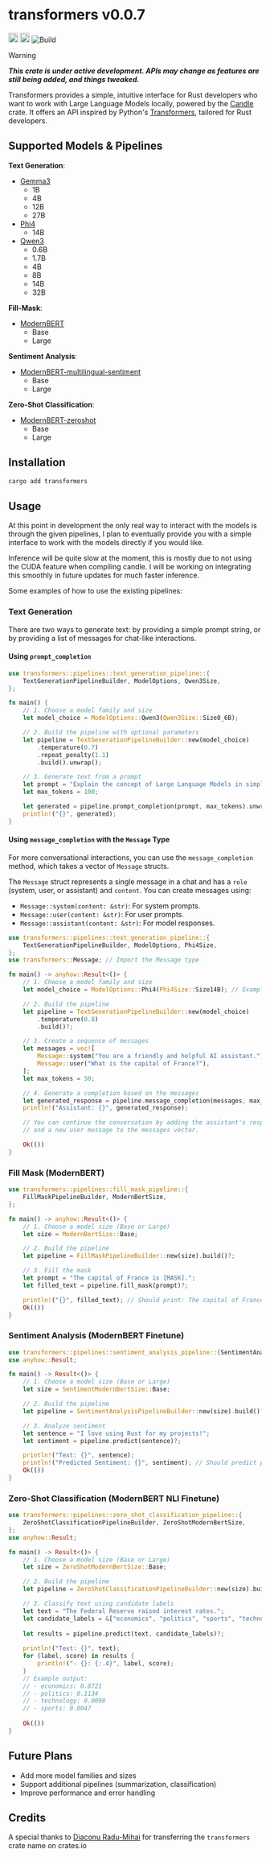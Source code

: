 # transformers v0.0.7

<!-- CI / Workflow Badges -->
[<img alt="crates.io" src="https://img.shields.io/crates/v/transformers.svg?style=for-the-badge&color=fc8d62&logo=rust" height="19">](https://crates.io/crates/transformers)
[<img alt="docs.rs" src="https://img.shields.io/badge/docs.rs-transformers-66c2a5?style=for-the-badge&labelColor=555555&logo=docs.rs" height="19">](https://docs.rs/transformers)
![Build](https://github.com/ljt019/transformers/actions/workflows/build_and_release.yaml/badge.svg?branch=main)

> [!warning]
> ***This crate is under active development. APIs may change as features are still being added, and things tweaked.***

Transformers provides a simple, intuitive interface for Rust developers who want to work with Large Language Models locally, powered by the [Candle](https://github.com/huggingface/candle) crate. It offers an API inspired by Python's [Transformers](https://huggingface.co/docs/transformers), tailored for Rust developers.

## Supported Models & Pipelines

**Text Generation**:

- [Gemma3](https://huggingface.co/google/gemma-3-27b-it)
  - 1B
  - 4B
  - 12B
  - 27B
- [Phi4](https://huggingface.co/microsoft/phi-4)
  - 14B
- [Qwen3](https://huggingface.co/Qwen/Qwen3-32B)
  - 0.6B
  - 1.7B
  - 4B
  - 8B
  - 14B
  - 32B

**Fill-Mask**:

- [ModernBERT](https://huggingface.co/answerdotai/ModernBERT-base)
  - Base
  - Large

**Sentiment Analysis**:

- [ModernBERT-multilingual-sentiment](https://huggingface.co/clapAI/modernBERT-base-multilingual-sentiment)
  - Base
  - Large

**Zero-Shot Classification**:

- [ModernBERT-zeroshot](https://huggingface.co/MoritzLaurer/ModernBERT-base-zeroshot-v2.0)
  - Base
  - Large

## Installation

```cmd
cargo add transformers
```

## Usage

At this point in development the only real way to interact with the models is through the given pipelines, I plan to eventually provide you with a simple interface to work with the models directly if you would like.

Inference will be quite slow at the moment, this is mostly due to not using the CUDA feature when compiling candle. I will be working on integrating this smoothly in future updates for much faster inference.

Some examples of how to use the existing pipelines:

### Text Generation

There are two ways to generate text: by providing a simple prompt string, or by providing a list of messages for chat-like interactions.

#### Using `prompt_completion`

```rust
use transformers::pipelines::text_generation_pipeline::{
    TextGenerationPipelineBuilder, ModelOptions, Qwen3Size,
};

fn main() {
    // 1. Choose a model family and size
    let model_choice = ModelOptions::Qwen3(Qwen3Size::Size0_6B);

    // 2. Build the pipeline with optional parameters
    let pipeline = TextGenerationPipelineBuilder::new(model_choice)
        .temperature(0.7)
        .repeat_penalty(1.1)
        .build().unwrap();

    // 3. Generate text from a prompt
    let prompt = "Explain the concept of Large Language Models in simple terms.";
    let max_tokens = 100;

    let generated = pipeline.prompt_completion(prompt, max_tokens).unwrap();
    println!("{}", generated);
}
```

#### Using `message_completion` with the `Message` Type

For more conversational interactions, you can use the `message_completion` method, which takes a vector of `Message` structs.

The `Message` struct represents a single message in a chat and has a `role` (system, user, or assistant) and `content`. You can create messages using:

- `Message::system(content: &str)`: For system prompts.
- `Message::user(content: &str)`: For user prompts.
- `Message::assistant(content: &str)`: For model responses.

```rust
use transformers::pipelines::text_generation_pipeline::{
    TextGenerationPipelineBuilder, ModelOptions, Phi4Size,
};
use transformers::Message; // Import the Message type

fn main() -> anyhow::Result<()> {
    // 1. Choose a model family and size
    let model_choice = ModelOptions::Phi4(Phi4Size::Size14B); // Example with a different model

    // 2. Build the pipeline
    let pipeline = TextGenerationPipelineBuilder::new(model_choice)
        .temperature(0.8)
        .build()?;

    // 3. Create a sequence of messages
    let messages = vec![
        Message::system("You are a friendly and helpful AI assistant."),
        Message::user("What is the capital of France?"),
    ];
    let max_tokens = 50;

    // 4. Generate a completion based on the messages
    let generated_response = pipeline.message_completion(messages, max_tokens)?;
    println!("Assistant: {}", generated_response);

    // You can continue the conversation by adding the assistant's response
    // and a new user message to the messages vector.

    Ok(())
}
```

### Fill Mask (ModernBERT)

```rust
use transformers::pipelines::fill_mask_pipeline::{
    FillMaskPipelineBuilder, ModernBertSize,
};

fn main() -> anyhow::Result<()> {
    // 1. Choose a model size (Base or Large)
    let size = ModernBertSize::Base;

    // 2. Build the pipeline
    let pipeline = FillMaskPipelineBuilder::new(size).build()?;

    // 3. Fill the mask
    let prompt = "The capital of France is [MASK].";
    let filled_text = pipeline.fill_mask(prompt)?;

    println!("{}", filled_text); // Should print: The capital of France is Paris.
    Ok(())
}
```

### Sentiment Analysis (ModernBERT Finetune)

```rust
use transformers::pipelines::sentiment_analysis_pipeline::{SentimentAnalysisPipelineBuilder, SentimentModernBertSize};
use anyhow::Result;

fn main() -> Result<()> {
    // 1. Choose a model size (Base or Large)
    let size = SentimentModernBertSize::Base;

    // 2. Build the pipeline
    let pipeline = SentimentAnalysisPipelineBuilder::new(size).build()?;

    // 3. Analyze sentiment
    let sentence = "I love using Rust for my projects!";
    let sentiment = pipeline.predict(sentence)?;

    println!("Text: {}", sentence);
    println!("Predicted Sentiment: {}", sentiment); // Should predict positive sentiment
    Ok(())
}
```

### Zero-Shot Classification (ModernBERT NLI Finetune)

```rust
use transformers::pipelines::zero_shot_classification_pipeline::{
    ZeroShotClassificationPipelineBuilder, ZeroShotModernBertSize,
};
use anyhow::Result;

fn main() -> Result<()> {
    // 1. Choose a model size (Base or Large)
    let size = ZeroShotModernBertSize::Base;

    // 2. Build the pipeline
    let pipeline = ZeroShotClassificationPipelineBuilder::new(size).build()?;

    // 3. Classify text using candidate labels
    let text = "The Federal Reserve raised interest rates.";
    let candidate_labels = &["economics", "politics", "sports", "technology"];
    
    let results = pipeline.predict(text, candidate_labels)?;
    
    println!("Text: {}", text);
    for (label, score) in results {
        println!("- {}: {:.4}", label, score);
    }
    // Example output:
    // - economics: 0.8721
    // - politics: 0.1134
    // - technology: 0.0098
    // - sports: 0.0047
    
    Ok(())
}
```

## Future Plans

- Add more model families and sizes
- Support additional pipelines (summarization, classification)
- Improve performance and error handling

## Credits

A special thanks to [Diaconu Radu-Mihai](https://github.com/radudiaconu0/) for transferring the `transformers` crate name on crates.io
